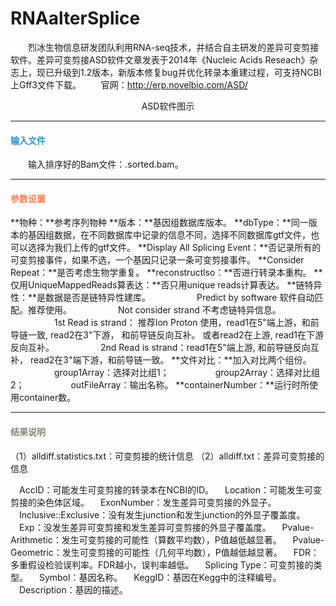 # RNAalterSplice
　　烈冰生物信息研发团队利用RNA-seq技术，并结合自主研发的差异可变剪接软件。差异可变剪接ASD软件文章发表于2014年《Nucleic Acids Reseach》杂志上，现已升级到1.2版本，新版本修复bug并优化转录本重建过程，可支持NCBI上Gff3文件下载。
　　官网：http://erp.novelbio.com/ASD/
<div style="text-align:center"><img data-src="1.png" width="700px" ></img>ASD软件图示</div>



***
#### **<i class="fa fa-dot-circle-o" aria-hidden="true" style="color:#3090C7"></i><span style="color:#3090C7"> 输入文件</span>**

　　输入排序好的Bam文件：.sorted.bam。
***

#### **<i class="fa fa-cog" aria-hidden="true" style="color:#F88158"></i> <span style="color:#F88158">参数设置</span>**
**物种：**参考序列物种
**版本：**基因组数据库版本。
**dbType：**同一版本的基因组数据，在不同数据库中记录的信息不同，选择不同数据库gtf文件，也可以选择为我们上传的gtf文件。
**Display All Splicing Event：**否记录所有的可变剪接事件，如果不选，一个基因只记录一条可变剪接事件。
**Consider Repeat：**是否考虑生物学重复。
**reconstructlso：**否进行转录本重构。
**仅用UniqueMappedReads算表达：**否只用unique reads计算表达。
**链特异性：**是数据是否是链特异性建库。
　　　　　Predict by software 软件自动匹配。推荐使用。
　　　　　Not consider strand 不考虑链特异信息。
　　　　　1st Read is strand： 推荐Ion Proton 使用，read1在5"端上游，和前导链一致, read2在3"下游， 和前导链反向互补。 或者read2在上游, read1在下游反向互补。
　　　　　2nd Read is strand：read1在5"端上游, 和前导链反向互补， read2在3"端下游，和前导链一致。
**文件对比：**加入对比两个组份。
　　　　　group1Array：选择对比组1；
　　　　　group2Array：选择对比组2；
　　　　　outFileArray：输出名称。
**containerNumber：**运行时所使用container数。

***
#### **<i class="fa fa-file-text" aria-hidden="true" style="color:#848b79"></i><span style="color:#848b79"> 结果说明</span>**

（1）alldiff.statistics.txt：可变剪接的统计信息
（2）alldiff.txt：差异可变剪接的信息
<div style="text-align:center"><img data-src="2.png" width="700px" ></img></div>
　AccID：可能发生可变剪接的转录本在NCBI的ID。
　Location：可能发生可变剪接的染色体区域。
　ExonNumber：发生差异可变剪接的外显子。
　Inclusive::Exclusive：没有发生junction和发生junction的外显子覆盖度。
　Exp：没发生差异可变剪接和发生差异可变剪接的外显子覆盖度。
　Pvalue-Arithmetic：发生可变剪接的可能性（算数平均数），P值越低越显著。
　Pvalue-Geometric：发生可变剪接的可能性（几何平均数），P值越低越显著。
　FDR：多重假设检验误判率。FDR越小，误判率越低。
　Splicing Type：可变剪接的类型。
　Symbol：基因名称。
　KeggID：基因在Kegg中的注释编号。
　Description：基因的描述。
